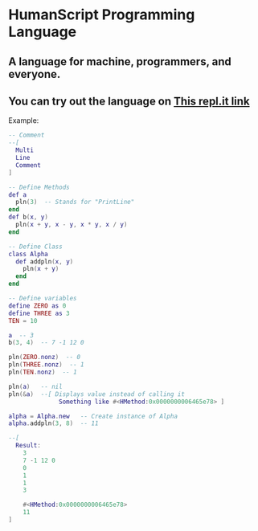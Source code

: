 # HumanScript Programming Language

## A language for machine, programmers, and everyone.

## You can try out the language on [This repl.it link](https://repl.it/@SnowballSH/HumanScript)

Example:

```lua
-- Comment
--[
  Multi
  Line
  Comment
]

-- Define Methods
def a
  pln(3)  -- Stands for "PrintLine"
end
def b(x, y)
  pln(x + y, x - y, x * y, x / y)
end

-- Define Class
class Alpha
  def addpln(x, y)
    pln(x + y)
  end
end

-- Define variables
define ZERO as 0
define THREE as 3
TEN = 10

a  -- 3
b(3, 4)  -- 7 -1 12 0

pln(ZERO.nonz)  -- 0
pln(THREE.nonz)  -- 1
pln(TEN.nonz)  -- 1

pln(a)   -- nil
pln(&a)  --[ Displays value instead of calling it
              Something like #<HMethod:0x0000000006465e78> ]

alpha = Alpha.new   -- Create instance of Alpha
alpha.addpln(3, 8)  -- 11

--[
  Result:
    3
    7 -1 12 0
    0
    1
    1
    3

    #<HMethod:0x0000000006465e78>
    11
]
```
